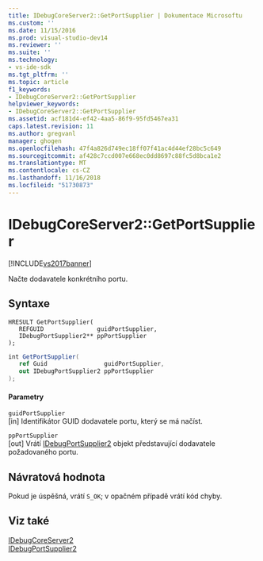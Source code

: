 ```yaml
---
title: IDebugCoreServer2::GetPortSupplier | Dokumentace Microsoftu
ms.custom: ''
ms.date: 11/15/2016
ms.prod: visual-studio-dev14
ms.reviewer: ''
ms.suite: ''
ms.technology:
- vs-ide-sdk
ms.tgt_pltfrm: ''
ms.topic: article
f1_keywords:
- IDebugCoreServer2::GetPortSupplier
helpviewer_keywords:
- IDebugCoreServer2::GetPortSupplier
ms.assetid: acf181d4-ef42-4aa5-86f9-95fd5467ea31
caps.latest.revision: 11
ms.author: gregvanl
manager: ghogen
ms.openlocfilehash: 47f4a826d749ec18ff07f41ac4d44ef28bc5c649
ms.sourcegitcommit: af428c7ccd007e668ec0dd8697c88fc5d8bca1e2
ms.translationtype: MT
ms.contentlocale: cs-CZ
ms.lasthandoff: 11/16/2018
ms.locfileid: "51730873"
---
```

# <a name="idebugcoreserver2getportsupplier"></a>IDebugCoreServer2::GetPortSupplier
[!INCLUDE[vs2017banner](../../../includes/vs2017banner.md)]

Načte dodavatele konkrétního portu.  
  
## <a name="syntax"></a>Syntaxe  
  
```cpp#  
HRESULT GetPortSupplier(   
   REFGUID               guidPortSupplier,  
   IDebugPortSupplier2** ppPortSupplier  
);  
```  
  
```csharp  
int GetPortSupplier(   
   ref Guid                guidPortSupplier,  
   out IDebugPortSupplier2 ppPortSupplier  
);  
```  
  
#### <a name="parameters"></a>Parametry  
 `guidPortSupplier`  
 [in] Identifikátor GUID dodavatele portu, který se má načíst.  
  
 `ppPortSupplier`  
 [out] Vrátí [IDebugPortSupplier2](../../../extensibility/debugger/reference/idebugportsupplier2.md) objekt představující dodavatele požadovaného portu.  
  
## <a name="return-value"></a>Návratová hodnota  
 Pokud je úspěšná, vrátí `S_OK`; v opačném případě vrátí kód chyby.  
  
## <a name="see-also"></a>Viz také  
 [IDebugCoreServer2](../../../extensibility/debugger/reference/idebugcoreserver2.md)   
 [IDebugPortSupplier2](../../../extensibility/debugger/reference/idebugportsupplier2.md)

